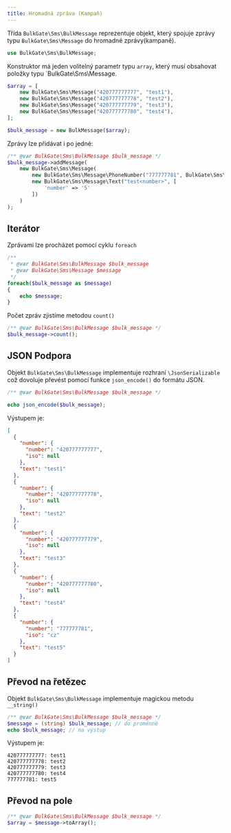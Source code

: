 ```yaml
---
title: Hromadná zpráva (Kampaň)
---
```


Třída `BulkGate\Sms\BulkMessage` reprezentuje objekt, který spojuje zprávy typu `BulkGate\Sms\Message` do hromadné zprávy(kampaně).

``` php
use BulkGate\Sms\BulkMessage;
```

Konstruktor má jeden volitelný parametr typu `array`, který musí obsahovat položky typu `BulkGate\Sms\Message.

``` php
$array = [
    new BulkGate\Sms\Message("420777777777", "test1"),
    new BulkGate\Sms\Message("420777777778", "test2"),
    new BulkGate\Sms\Message("420777777779", "test3"),
    new BulkGate\Sms\Message("420777777780", "test4"),
];

$bulk_message = new BulkMessage($array);
```

Zprávy lze přidávat i po jedné:

``` php 
/** @var BulkGate\Sms\BulkMessage $bulk_message */
$bulk_message->addMessage(
    new BulkGate\Sms\Message(
        new BulkGate\Sms\Message\PhoneNumber("777777781", BulkGate\Sms\Country::CZECH_REPUBLIC),
        new BulkGate\Sms\Message\Text("test<number>", [
            'number' => '5'
        ])
    )
);
```

## Iterátor

Zprávami lze procházet pomocí cyklu `foreach`

``` php 
/** 
 * @var BulkGate\Sms\BulkMessage $bulk_message 
 * @var BulkGate\Sms\Message $message
 */
foreach($bulk_message as $message)
{
    echo $message;
}
```

Počet zpráv zjistíme metodou `count()`

``` php 
/** @var BulkGate\Sms\BulkMessage $bulk_message */
$bulk_message->count();
```

## JSON Podpora

Objekt `BulkGate\Sms\BulkMessage` implementuje rozhraní `\JsonSerializable` což dovoluje převést pomocí funkce `json_encode()` do formátu JSON.

``` php
/** @var BulkGate\Sms\BulkMessage $bulk_message */

echo json_encode($bulk_message);
```

Výstupem je:

``` json
[
  {
    "number": {
      "number": "420777777777",
      "iso": null
    },
    "text": "test1"
  },
  {
    "number": {
      "number": "420777777778",
      "iso": null
    },
    "text": "test2"
  },
  {
    "number": {
      "number": "420777777779",
      "iso": null
    },
    "text": "test3"
  },
  {
    "number": {
      "number": "420777777780",
      "iso": null
    },
    "text": "test4"
  },
  {
    "number": {
      "number": "777777781",
      "iso": "cz"
    },
    "text": "test5"
  }
]
```

## Převod na řetězec

Objekt `BulkGate\Sms\BulkMessage` implementuje magickou metodu `__string()`

``` php
/** @var BulkGate\Sms\BulkMessage $bulk_message */
$message = (string) $bulk_message; // do proměnné
echo $bulk_message; // na výstup
```

Výstupem je:
```
420777777777: test1
420777777778: test2
420777777779: test3
420777777780: test4
777777781: test5
```

## Převod na pole 

``` php
/** @var BulkGate\Sms\BulkMessage $bulk_message */
$array = $message->toArray();
```
